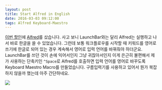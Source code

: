 ```yaml
---
layout: post
title: Start Alfred in English
date: 2016-03-03 09:12:00
tags: Alfred Keyboard-Maestro
---
```

[이번 할인](https://www.alfredapp.com/blog/announcements/alfreds-6th-birthday/)에 [Alfred][4343-0001]를 샀습니다. 사고 보니 LaunchBar와는 달리 Alfred는 실행하고 나서 바로 한글을 쓸 수 있었습니다. 그런데 보통 워크플로우를 시작할 때 키워드를 영어로 쓰기에 한글로 되어 있는 경우 계속해서 영어로 입력 언어를 바꿔줘야 하더군요. LaunchBar를 쓰던 것이 손에 익어서인지 그냥 귀찮아서인지 이게 은근히 불편해서 제가 사용하는 단축키인 `^Space`로 Alfred를 호출하면 입력 언어를 영어로 바꾸도록 Keyboard Maestro Macro를 만들었습니다. 구름입력기를 사용하고 있어서 뭔가 복잡하지 않을까 했는데 아주 간단하네요.

![](https://farm2.staticflickr.com/1554/24802651374_d0737f1d37_z.jpg)

[4343-0001]: https://www.alfredapp.com/
